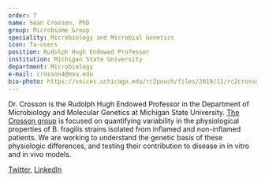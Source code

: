 ```yaml
---
order: 7
name: Sean Crosson, PhD
group: Microbiome Group
speciality: Microbiology and Microbial Genetics
icon: fa-users
position: Rudolph Hugh Endowed Professor
institution: Michigan State University
department: Microbiology
e-mail: crosson4@msu.edu
bio-photo: https://voices.uchicago.edu/rc2pouch/files/2019/11/rc2crosson-e1573842095174.jpg
---
```


Dr. Crosson is the Rudolph Hugh Endowed Professor in the Department of Microbiology and Molecular Genetics at Michigan State University. [The Crosson group](https://www.alphaproteobacteria.org/) is focused on quantifying variability in the physiological properties of B. fragilis strains isolated from inflamed and non-inflamed patients. We are working to understand the genetic basis of these physiologic differences, and testing their contribution to disease in in vitro and in vivo models.

[Twitter](https://twitter.com/sean_crosson), [LinkedIn](https://www.linkedin.com/in/sean-crosson-5661607/)
